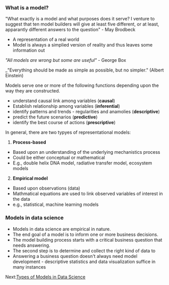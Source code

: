 
### What is a model?

"What exactly is a model and what purposes does it serve? I venture to suggest that ten model builders will give at least five different, or at least, apparantly different answers to the question" - May Brodbeck
 
- A representation of a real world
- Model is always a simplied version of reality and thus leaves some information out 

_"All models are wrong but some are useful"_ - George Box

_"Everything should be made as simple as possible, but no simpler." (Albert Einstein)

Models serve one or more of the following functions depending upon the way they are constructed.

- understand causal link among variables  (**causal**)
- Establish relationship among variables (**inferential**)
- identify patterns and trends - regularities and anamolies (**descriptive**)
- predict the future scenarios (**predictive**)
- identify the best course of actions (**prescriptive**)
 
In general, there are two typyes of representational models:

1. **Process-based**

- Based upon an understanding of the underlying mechanistics process 
- Could be either conceptual or mathematical
- E.g., double helix DNA model, radiative transfer model, ecosystem models


2. **Empirical model**

- Based upon observations (data)
- Mathmatical equations are used to link observed variables of interest in the data
- e.g., statistical, machine learning models

### Models in data science

- Models in data science are empirical in nature. 
- The end goal of a model is to inform one or more business decisions.
- The model building process starts with a critical business question that needs answering.
- The second step is to determine and collect the right kind of data to 
- Answering a business question doesn't always need model development - descriptive statistics and data visualization suffice in many instances

Next:[Types of Models in Data Science](#weekly_materials/week4/docs/types-of-models.md)


